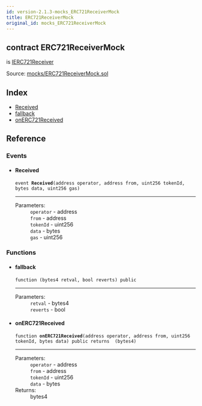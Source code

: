 ```yaml
---
id: version-2.1.3-mocks_ERC721ReceiverMock
title: ERC721ReceiverMock
original_id: mocks_ERC721ReceiverMock
---
```


<div class="contract-doc"><div class="contract"><h2 class="contract-header"><span class="contract-kind">contract</span> ERC721ReceiverMock</h2><p class="base-contracts"><span>is</span> <a href="token_ERC721_IERC721Receiver.html">IERC721Receiver</a></p><div class="source">Source: <a href="https://github.com/OpenZeppelin/zeppelin-solidity/blob/v2.1.3/contracts/mocks/ERC721ReceiverMock.sol" target="_blank">mocks/ERC721ReceiverMock.sol</a></div></div><div class="index"><h2>Index</h2><ul><li><a href="mocks_ERC721ReceiverMock.html#Received">Received</a></li><li><a href="mocks_ERC721ReceiverMock.html#">fallback</a></li><li><a href="mocks_ERC721ReceiverMock.html#onERC721Received">onERC721Received</a></li></ul></div><div class="reference"><h2>Reference</h2><div class="events"><h3>Events</h3><ul><li><div class="item event"><span id="Received" class="anchor-marker"></span><h4 class="name">Received</h4><div class="body"><code class="signature">event <strong>Received</strong><span>(address operator, address from, uint256 tokenId, bytes data, uint256 gas) </span></code><hr/><dl><dt><span class="label-parameters">Parameters:</span></dt><dd><div><code>operator</code> - address</div><div><code>from</code> - address</div><div><code>tokenId</code> - uint256</div><div><code>data</code> - bytes</div><div><code>gas</code> - uint256</div></dd></dl></div></div></li></ul></div><div class="functions"><h3>Functions</h3><ul><li><div class="item function"><span id="fallback" class="anchor-marker"></span><h4 class="name">fallback</h4><div class="body"><code class="signature">function <strong></strong><span>(bytes4 retval, bool reverts) </span><span>public </span></code><hr/><dl><dt><span class="label-parameters">Parameters:</span></dt><dd><div><code>retval</code> - bytes4</div><div><code>reverts</code> - bool</div></dd></dl></div></div></li><li><div class="item function"><span id="onERC721Received" class="anchor-marker"></span><h4 class="name">onERC721Received</h4><div class="body"><code class="signature">function <strong>onERC721Received</strong><span>(address operator, address from, uint256 tokenId, bytes data) </span><span>public </span><span>returns  (bytes4) </span></code><hr/><dl><dt><span class="label-parameters">Parameters:</span></dt><dd><div><code>operator</code> - address</div><div><code>from</code> - address</div><div><code>tokenId</code> - uint256</div><div><code>data</code> - bytes</div></dd><dt><span class="label-return">Returns:</span></dt><dd>bytes4</dd></dl></div></div></li></ul></div></div></div>
